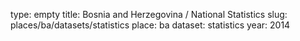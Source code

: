 type: empty
title: Bosnia and Herzegovina / National Statistics
slug: places/ba/datasets/statistics
place: ba
dataset: statistics
year: 2014
